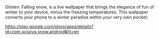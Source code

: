 Glisten: Falling snow, is a live wallpaper that brings the elegance of fun of winter to your device, minus the freezing temperatures. This wallpaper converts your phone to a winter paradise within your very own pocket;

https://play.google.com/store/apps/details?id=com.sciurus.snow.android&hl=en
